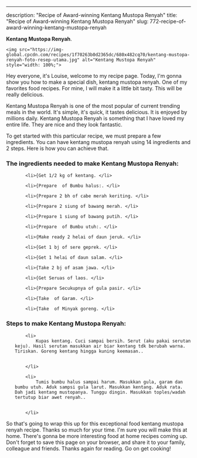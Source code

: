 ---
description: "Recipe of Award-winning Kentang Mustopa Renyah"
title: "Recipe of Award-winning Kentang Mustopa Renyah"
slug: 772-recipe-of-award-winning-kentang-mustopa-renyah

<p>
	<strong>Kentang Mustopa Renyah</strong>. 
	
</p>
<p>
	
	<img src="https://img-global.cpcdn.com/recipes/1f70263b0d2365dc/680x482cq70/kentang-mustopa-renyah-foto-resep-utama.jpg" alt="Kentang Mustopa Renyah" style="width: 100%;">
	
	
</p>
<p>
	Hey everyone, it's Louise, welcome to my recipe page. Today, I'm gonna show you how to make a special dish, kentang mustopa renyah. One of my favorites food recipes. For mine, I will make it a little bit tasty. This will be really delicious.
</p>
	
<p>
	Kentang Mustopa Renyah is one of the most popular of current trending meals in the world. It's simple, it's quick, it tastes delicious. It is enjoyed by millions daily. Kentang Mustopa Renyah is something that I have loved my entire life. They are nice and they look fantastic.
</p>
<p>
	
</p>

<p>
To get started with this particular recipe, we must prepare a few ingredients. You can have kentang mustopa renyah using 14 ingredients and 2 steps. Here is how you can achieve that.
</p>

<h3>The ingredients needed to make Kentang Mustopa Renyah:</h3>

<ol>
	
		<li>{Get 1/2 kg of kentang. </li>
	
		<li>{Prepare  of Bumbu halus:. </li>
	
		<li>{Prepare 2 bh of cabe merah keriting. </li>
	
		<li>{Prepare 2 siung of bawang merah. </li>
	
		<li>{Prepare 1 siung of bawang putih. </li>
	
		<li>{Prepare  of Bumbu utuh:. </li>
	
		<li>{Make ready 2 helai of daun jeruk. </li>
	
		<li>{Get 1 bj of sere geprek. </li>
	
		<li>{Get 1 helai of daun salam. </li>
	
		<li>{Take 2 bj of asam jawa. </li>
	
		<li>{Get Seruas of laos. </li>
	
		<li>{Prepare Secukupnya of gula pasir. </li>
	
		<li>{Take  of Garam. </li>
	
		<li>{Take  of Minyak goreng. </li>
	
</ol>
<p>
	
</p>

<h3>Steps to make Kentang Mustopa Renyah:</h3>

<ol>
	
		<li>
			Kupas kentang. Cuci sampai bersih. Serut (aku pakai serutan keju). Hasil serutan masukkan air biar kentang tdk berubah warna. Tiriskan. Goreng kentang hingga kuning keemasan..
			
			
		</li>
	
		<li>
			Tumis bumbu halus sampai harum. Masukkan gula, garam dan bumbu utuh. Aduk sampsi gula larut. Masukkan kentang. Aduk rata. Dah jadi kentang mustopanya. Tunggu dingin. Masukkan toples/wadah tertutup biar awet renyah..
			
			
		</li>
	
</ol>

<p>
	
</p>

<p>
	So that's going to wrap this up for this exceptional food kentang mustopa renyah recipe. Thanks so much for your time. I'm sure you will make this at home. There's gonna be more interesting food at home recipes coming up. Don't forget to save this page on your browser, and share it to your family, colleague and friends. Thanks again for reading. Go on get cooking!
</p>

